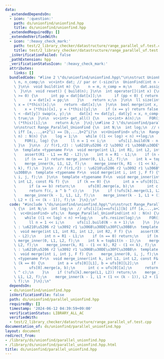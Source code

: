 ```yaml
---
data:
  _extendedDependsOn:
  - icon: ':question:'
    path: ds/unionfind/unionfind.hpp
    title: ds/unionfind/unionfind.hpp
  _extendedRequiredBy: []
  _extendedVerifiedWith:
  - icon: ':heavy_check_mark:'
    path: test/2_library_checker/datastructure/range_parallel_uf.test.cpp
    title: test/2_library_checker/datastructure/range_parallel_uf.test.cpp
  _isVerificationFailed: false
  _pathExtension: hpp
  _verificationStatusIcon: ':heavy_check_mark:'
  attributes:
    links: []
  bundledCode: "#line 2 \"ds/unionfind/unionfind.hpp\"\n\nstruct UnionFind {\n  int\
    \ n, n_comp;\n  vc<int> dat; // par or (-size)\n  UnionFind(int n = 0) { build(n);\
    \ }\n\n  void build(int m) {\n    n = m, n_comp = m;\n    dat.assign(n, -1);\n\
    \  }\n\n  void reset() { build(n); }\n\n  int operator[](int x) {\n    while (dat[x]\
    \ >= 0) {\n      int pp = dat[dat[x]];\n      if (pp < 0) { return dat[x]; }\n\
    \      x = dat[x] = pp;\n    }\n    return x;\n  }\n\n  ll size(int x) {\n   \
    \ x = (*this)[x];\n    return -dat[x];\n  }\n\n  bool merge(int x, int y) {\n\
    \    x = (*this)[x], y = (*this)[y];\n    if (x == y) return false;\n    if (-dat[x]\
    \ < -dat[y]) swap(x, y);\n    dat[x] += dat[y], dat[y] = x, n_comp--;\n    return\
    \ true;\n  }\n\n  vc<int> get_all() {\n    vc<int> A(n);\n    FOR(i, n) A[i] =\
    \ (*this)[i];\n    return A;\n  }\n};\n#line 2 \"ds/unionfind/parallel_unionfind.hpp\"\
    \n\nstruct Range_Parallel_UnionFind {\n  int N;\n  int log;\n  // ufs[i][a]==ufs[i][b]\
    \ iff [a,...,a+2^i) == [b,...,b+2^i)\n  vc<UnionFind> ufs;\n  Range_Parallel_UnionFind(int\
    \ n) : N(n) {\n    log = 1;\n    while ((1 << log) < n) ++log;\n    ufs.resize(log);\n\
    \    FOR(i, log) {\n      ll n = 1 << i;\n      ufs[i].build(N - n + 1);\n   \
    \ }\n  }\n\n  // f(r1,r2) : \u6210\u5206 r2 \u3092 r1 \u306B\u30DE\u30FC\u30B8\
    \n  template <typename F>\n  void merge(int L1, int R1, int L2, int R2, F f) {\n\
    \    assert(R1 - L1 == R2 - L2);\n    int n = R1 - L1;\n    if (n == 0) return;\n\
    \    if (n == 1) return merge_inner(0, L1, L2, f);\n    int k = topbit(n - 1);\n\
    \    merge_inner(k, L1, L2, f);\n    merge_inner(k, R1 - (1 << k), R2 - (1 <<\
    \ k), f);\n  }\n\n  // f(r1,r2) : \u6210\u5206 r2 \u3092 r1 \u306B\u30DE\u30FC\
    \u30B8\n  template <typename F>\n  void merge(int i, int j, F f) {\n    merge_inner(0,\
    \ i, j, f);\n  }\n\n  template <typename F>\n  void merge_inner(int k, int L1,\
    \ int L2, const F& f) {\n    if (k == 0) {\n      int a = ufs[0][L1], b = ufs[0][L2];\n\
    \      if (a == b) return;\n      ufs[0].merge(a, b);\n      int c = ufs[0][a];\n\
    \      return f(c, a ^ b ^ c);\n    }\n    if (!ufs[k].merge(L1, L2)) return;\n\
    \    merge_inner(k - 1, L1, L2, f);\n    merge_inner(k - 1, L1 + (1 << (k - 1)),\
    \ L2 + (1 << (k - 1)), f);\n  }\n};\n"
  code: "#include \"ds/unionfind/unionfind.hpp\"\n\nstruct Range_Parallel_UnionFind\
    \ {\n  int N;\n  int log;\n  // ufs[i][a]==ufs[i][b] iff [a,...,a+2^i) == [b,...,b+2^i)\n\
    \  vc<UnionFind> ufs;\n  Range_Parallel_UnionFind(int n) : N(n) {\n    log = 1;\n\
    \    while ((1 << log) < n) ++log;\n    ufs.resize(log);\n    FOR(i, log) {\n\
    \      ll n = 1 << i;\n      ufs[i].build(N - n + 1);\n    }\n  }\n\n  // f(r1,r2)\
    \ : \u6210\u5206 r2 \u3092 r1 \u306B\u30DE\u30FC\u30B8\n  template <typename F>\n\
    \  void merge(int L1, int R1, int L2, int R2, F f) {\n    assert(R1 - L1 == R2\
    \ - L2);\n    int n = R1 - L1;\n    if (n == 0) return;\n    if (n == 1) return\
    \ merge_inner(0, L1, L2, f);\n    int k = topbit(n - 1);\n    merge_inner(k, L1,\
    \ L2, f);\n    merge_inner(k, R1 - (1 << k), R2 - (1 << k), f);\n  }\n\n  // f(r1,r2)\
    \ : \u6210\u5206 r2 \u3092 r1 \u306B\u30DE\u30FC\u30B8\n  template <typename F>\n\
    \  void merge(int i, int j, F f) {\n    merge_inner(0, i, j, f);\n  }\n\n  template\
    \ <typename F>\n  void merge_inner(int k, int L1, int L2, const F& f) {\n    if\
    \ (k == 0) {\n      int a = ufs[0][L1], b = ufs[0][L2];\n      if (a == b) return;\n\
    \      ufs[0].merge(a, b);\n      int c = ufs[0][a];\n      return f(c, a ^ b\
    \ ^ c);\n    }\n    if (!ufs[k].merge(L1, L2)) return;\n    merge_inner(k - 1,\
    \ L1, L2, f);\n    merge_inner(k - 1, L1 + (1 << (k - 1)), L2 + (1 << (k - 1)),\
    \ f);\n  }\n};\n"
  dependsOn:
  - ds/unionfind/unionfind.hpp
  isVerificationFile: false
  path: ds/unionfind/parallel_unionfind.hpp
  requiredBy: []
  timestamp: '2024-06-12 04:39:59+09:00'
  verificationStatus: LIBRARY_ALL_AC
  verifiedWith:
  - test/2_library_checker/datastructure/range_parallel_uf.test.cpp
documentation_of: ds/unionfind/parallel_unionfind.hpp
layout: document
redirect_from:
- /library/ds/unionfind/parallel_unionfind.hpp
- /library/ds/unionfind/parallel_unionfind.hpp.html
title: ds/unionfind/parallel_unionfind.hpp
---
```

